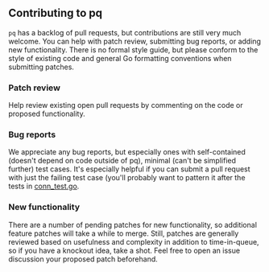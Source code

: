 ## Contributing to pq

`pq` has a backlog of pull requests, but contributions are still very
much welcome. You can help with patch review, submitting bug reports,
or adding new functionality. There is no formal style guide, but
please conform to the style of existing code and general Go formatting
conventions when submitting patches.

### Patch review

Help review existing open pull requests by commenting on the code or
proposed functionality.

### Bug reports

We appreciate any bug reports, but especially ones with self-contained
(doesn't depend on code outside of pq), minimal (can't be simplified
further) test cases. It's especially helpful if you can submit a pull
request with just the failing test case (you'll probably want to
pattern it after the tests in
[conn_test.go](https://github.com/michal-pawlik/pq/blob/master/conn_test.go).

### New functionality

There are a number of pending patches for new functionality, so
additional feature patches will take a while to merge. Still, patches
are generally reviewed based on usefulness and complexity in addition
to time-in-queue, so if you have a knockout idea, take a shot. Feel
free to open an issue discussion your proposed patch beforehand.
